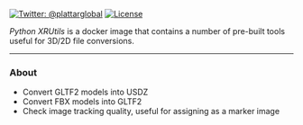 [![Twitter: @plattarglobal](https://img.shields.io/badge/contact-@plattarglobal-blue.svg?style=flat)](https://twitter.com/plattarglobal)
[![License](https://img.shields.io/badge/license-Apache%202.0-blue.svg?style=flat)](LICENSE)

_Python XRUtils_ is a docker image that contains a number of pre-built tools useful for 3D/2D file conversions. 

***

### About

- Convert GLTF2 models into USDZ
- Convert FBX models into GLTF2
- Check image tracking quality, useful for assigning as a marker image
